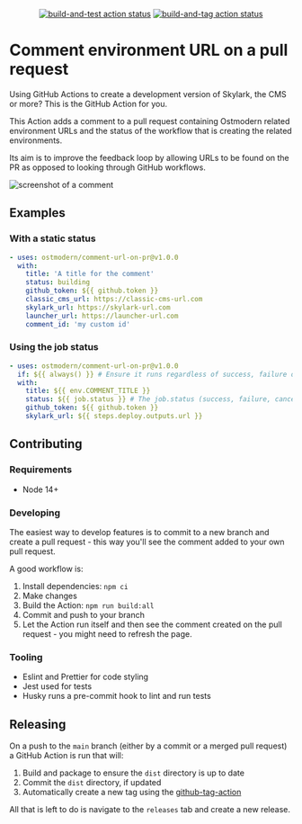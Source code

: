 <p align="center">
  <a href="https://github.com/ostmodern/comment-url-on-pr/actions/workflows/all_build-and-test.yml"><img alt="build-and-test action status" src="https://github.com/ostmodern/comment-url-on-pr/actions/workflows/all_build-and-test.yml/badge.svg"></a>
  <a href="https://github.com/ostmodern/comment-url-on-pr/actions/workflows/main_build-and-tag.yml"><img alt="build-and-tag action status" src="https://github.com/ostmodern/comment-url-on-pr/actions/workflows/main_build-and-tag.yml/badge.svg"></a>
</p>

# Comment environment URL on a pull request

Using GitHub Actions to create a development version of Skylark, the CMS or more? This is the GitHub Action for you.

This Action adds a comment to a pull request containing Ostmodern related environment URLs and the status of the workflow that is creating the related environments.

Its aim is to improve the feedback loop by allowing URLs to be found on the PR as opposed to looking through GitHub workflows.

![screenshot of a comment](https://user-images.githubusercontent.com/17385115/130422773-16195b94-1360-4edc-99a9-91399c1e4f9b.png)

## Examples

### With a static status

```yaml
- uses: ostmodern/comment-url-on-pr@v1.0.0
  with:
    title: 'A title for the comment'
    status: building
    github_token: ${{ github.token }}
    classic_cms_url: https://classic-cms-url.com
    skylark_url: https://skylark-url.com
    launcher_url: https://launcher-url.com
    comment_id: 'my custom id'
```

### Using the job status

```yaml
- uses: ostmodern/comment-url-on-pr@v1.0.0
  if: ${{ always() }} # Ensure it runs regardless of success, failure or cancel
  with:
    title: ${{ env.COMMENT_TITLE }}
    status: ${{ job.status }} # The job.status (success, failure, cancelled) are valid
    github_token: ${{ github.token }}
    skylark_url: ${{ steps.deploy.outputs.url }}
```

## Contributing

### Requirements

- Node 14+

### Developing

The easiest way to develop features is to commit to a new branch and create a pull request - this way you'll see the comment added to your own pull request.

A good workflow is:

1. Install dependencies: `npm ci`
2. Make changes
3. Build the Action: `npm run build:all`
4. Commit and push to your branch
5. Let the Action run itself and then see the comment created on the pull request - you might need to refresh the page.

### Tooling

- Eslint and Prettier for code styling
- Jest used for tests
- Husky runs a pre-commit hook to lint and run tests

## Releasing

On a push to the `main` branch (either by a commit or a merged pull request) a GitHub Action is run that will:

1. Build and package to ensure the `dist` directory is up to date
2. Commit the `dist` directory, if updated
3. Automatically create a new tag using the [github-tag-action](https://github.com/anothrNick/github-tag-action/releases)

All that is left to do is navigate to the `releases` tab and create a new release.
